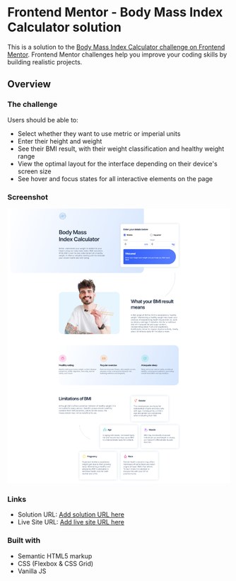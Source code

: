 # Frontend Mentor - Body Mass Index Calculator solution

This is a solution to the [Body Mass Index Calculator challenge on Frontend Mentor](https://www.frontendmentor.io/challenges/body-mass-index-calculator-brrBkfSz1T). Frontend Mentor challenges help you improve your coding skills by building realistic projects.

## Overview

### The challenge

Users should be able to:

-   Select whether they want to use metric or imperial units
-   Enter their height and weight
-   See their BMI result, with their weight classification and healthy weight range
-   View the optimal layout for the interface depending on their device's screen size
-   See hover and focus states for all interactive elements on the page

### Screenshot

![Screenshot of BMI calculator page](./ScreenshotBMICalculator.png)

### Links

-   Solution URL: [Add solution URL here](https://www.frontendmentor.io/solutions/css-grid-solution-for-bmi-calculator-NBLp5VHmDn)
-   Live Site URL: [Add live site URL here](https://fm-bmi-calculator-two.vercel.app/)

### Built with

-   Semantic HTML5 markup
-   CSS (Flexbox & CSS Grid)
-   Vanilla JS
